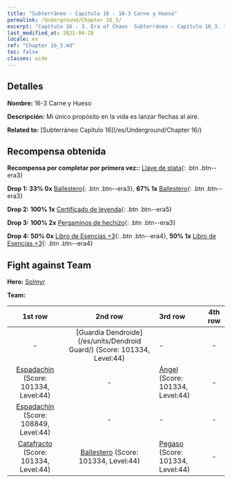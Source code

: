 ```yaml
---
title: "Subterráneo - Capítulo 16 - 16-3 Carne y Hueso"
permalink: /Underground/Chapter 16_3/
excerpt: "Capítulo 16 - 3. Era of Chaos  Subterráneo - Capítulo 16_3. 16-3 Carne y Hueso"
last_modified_at: 2021-04-28
locale: es
ref: "Chapter 16_3.md"
toc: false
classes: wide
---
```


## Detalles

 **Nombre:** 16-3 Carne y Hueso

 **Descripción:** Mi único propósito en la vida es lanzar flechas al aire.

 **Related to:** [Subterráneo Capítulo 16](/es/Underground/Chapter 16/)

## Recompensa obtenida

 **Recompensa por completar por primera vez::** [Llave de plata](/ItemsES/con_693/){: .btn .btn--era3}

 **Drop 1:** **33% 0x** [Ballestero](/ItemsES/unt_191/){: .btn .btn--era3}, **67% 1x** [Ballestero](/ItemsES/unt_191/){: .btn .btn--era3}

 **Drop 2:** **100% 1x** [Certificado de leyenda](/ItemsES/mat_67/){: .btn .btn--era5}

 **Drop 3:** **100% 2x** [Pergaminos de hechizo](/ItemsES/con_694/){: .btn .btn--era3}

 **Drop 4:** **50% 0x** [Libro de Esencias +3](/ItemsES/mat_60/){: .btn .btn--era4}, **50% 1x** [Libro de Esencias +3](/ItemsES/mat_60/){: .btn .btn--era4}


## Fight against Team
 **Hero:** [Solmyr](/es/heroes/Solmyr/)

 **Team:**


  | 1st row | 2nd row | 3rd row | 4th row |
  |:----:|:----:|:----|:----:|
  | - | [Guardia Dendroide](/es/units/Dendroid Guard/) (Score: 101334, Level:44)  | - | - |
  | [Espadachín](/es/units/Swordsman/) (Score: 101334, Level:44)  | - | [Ángel](/es/units/Angel/) (Score: 101334, Level:44)  | - |
  | [Espadachín](/es/units/Swordsman/) (Score: 108849, Level:44)  | - | - | - |
  | [Catafracto](/es/units/Cavalier/) (Score: 101334, Level:44)  | [Ballestero](/es/units/Marksman/) (Score: 101334, Level:44)  | [Pegaso](/es/units/Pegasus/) (Score: 101334, Level:44)  | - |


